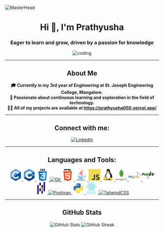 <!-- Banner Image -->
![MasterHead](https://user-images.githubusercontent.com/10498744/210012254-234538ff-d198-48aa-8964-37e6fd45d227.gif)

<h1 align="center">Hi 👋, I'm Prathyusha</h1>
<h3 align="center">Eager to learn and grow, driven by a passion for knowledge</h3>


<p align="center">
    <img alt="coding" width="400" src="https://user-images.githubusercontent.com/59734313/157189039-c09b3e38-9f42-42c0-ab54-14f1574190a7.gif">
</p>

---

<h2 align="center">About Me</h2>
<p align="center"><b>
    🎓 Currently in my 3rd year of Engineering at St. Joseph Engineering College, Mangalore.<br>
    🌟 Passionate about continuous learning and exploration in the field of technology.<br>
    👨‍💻 All of my projects are available at <a href="https://prathyusha050.vercel.app/" target="_blank" rel="noopener noreferrer">https://prathyusha050.vercel.app/</a></b>
</p>

---

<h2 align="center">Connect with me:</h2>
<p align="center">
    <a href="https://linkedin.com/in/prathyusha-acharya" target="_blank" rel="noopener noreferrer">
        <img src="https://img.shields.io/badge/LinkedIn-%230077B5?style=flat&logo=linkedin&logoColor=white" alt="LinkedIn" />
    </a>
<!--     <a href="https://www.leetcode.com/prathyushaa7113" target="_blank" rel="noopener noreferrer">
        <img src="https://img.shields.io/badge/LeetCode-%23FFA116?style=flat&logo=leetcode&logoColor=black" alt="LeetCode" />
    </a> -->
</p>

---

<h2 align="center">Languages and Tools:</h2>
<p align="center">
    <a href="https://www.cprogramming.com/" target="_blank" rel="noopener noreferrer">
        <img src="https://raw.githubusercontent.com/devicons/devicon/master/icons/c/c-original.svg" alt="C" width="40" height="40"/>
    </a>
    <a href="https://www.w3schools.com/cpp/" target="_blank" rel="noopener noreferrer">
        <img src="https://raw.githubusercontent.com/devicons/devicon/master/icons/cplusplus/cplusplus-original.svg" alt="C++" width="40" height="40"/>
    </a>
    <a href="https://www.w3schools.com/css/" target="_blank" rel="noopener noreferrer">
        <img src="https://raw.githubusercontent.com/devicons/devicon/master/icons/css3/css3-original-wordmark.svg" alt="CSS3" width="40" height="40"/>
    </a>
    <a href="https://git-scm.com/" target="_blank" rel="noopener noreferrer">
        <img src="https://www.vectorlogo.zone/logos/git-scm/git-scm-icon.svg" alt="Git" width="40" height="40"/>
    </a>
    <a href="https://www.w3.org/html/" target="_blank" rel="noopener noreferrer">
        <img src="https://raw.githubusercontent.com/devicons/devicon/master/icons/html5/html5-original-wordmark.svg" alt="HTML5" width="40" height="40"/>
    </a>
    <a href="https://www.java.com" target="_blank" rel="noopener noreferrer">
        <img src="https://raw.githubusercontent.com/devicons/devicon/master/icons/java/java-original.svg" alt="Java" width="40" height="40"/>
    </a>
    <a href="https://developer.mozilla.org/en-US/docs/Web/JavaScript" target="_blank" rel="noopener noreferrer">
        <img src="https://raw.githubusercontent.com/devicons/devicon/master/icons/javascript/javascript-original.svg" alt="JavaScript" width="40" height="40"/>
    </a>
    <a href="https://www.linux.org/" target="_blank" rel="noopener noreferrer">
        <img src="https://raw.githubusercontent.com/devicons/devicon/master/icons/linux/linux-original.svg" alt="Linux" width="40" height="40"/>
    </a>
    <a href="https://www.mongodb.com/" target="_blank" rel="noopener noreferrer">
        <img src="https://raw.githubusercontent.com/devicons/devicon/master/icons/mongodb/mongodb-original-wordmark.svg" alt="MongoDB" width="40" height="40"/>
    </a>
    <a href="https://www.mysql.com/" target="_blank" rel="noopener noreferrer">
        <img src="https://raw.githubusercontent.com/devicons/devicon/master/icons/mysql/mysql-original-wordmark.svg" alt="MySQL" width="40" height="40"/>
    </a>
    <a href="https://nodejs.org" target="_blank" rel="noopener noreferrer">
        <img src="https://raw.githubusercontent.com/devicons/devicon/master/icons/nodejs/nodejs-original-wordmark.svg" alt="Node.js" width="40" height="40"/>
    </a>
    <a href="https://pandas.pydata.org/" target="_blank" rel="noopener noreferrer">
        <img src="https://raw.githubusercontent.com/devicons/devicon/2ae2a900d2f041da66e950e4d48052658d850630/icons/pandas/pandas-original.svg" alt="Pandas" width="40" height="40"/>
    </a>
    <a href="https://postman.com" target="_blank" rel="noopener noreferrer">
        <img src="https://www.vectorlogo.zone/logos/getpostman/getpostman-icon.svg" alt="Postman" width="40" height="40"/>
    </a>
    <a href="https://www.python.org" target="_blank" rel="noopener noreferrer">
        <img src="https://raw.githubusercontent.com/devicons/devicon/master/icons/python/python-original.svg" alt="Python" width="40" height="40"/>
    </a>
    <a href="https://reactjs.org/" target="_blank" rel="noopener noreferrer">
        <img src="https://raw.githubusercontent.com/devicons/devicon/master/icons/react/react-original-wordmark.svg" alt="React" width="40" height="40"/>
    </a>
    <a href="https://tailwindcss.com/" target="_blank" rel="noopener noreferrer">
        <img src="https://www.vectorlogo.zone/logos/tailwindcss/tailwindcss-icon.svg" alt="TailwindCSS" width="40" height="40"/>
    </a>
</p>

---

<h2 align="center">GitHub Stats</h2>
<p align="center">
    <img align="center" src="https://github-readme-stats.vercel.app/api?username=prathyushaa5&show_icons=true&locale=en" alt="GitHub Stats" />
    <img align="center" src="https://github-readme-streak-stats.herokuapp.com/?user=prathyushaa5" alt="GitHub Streak" />
</p>

